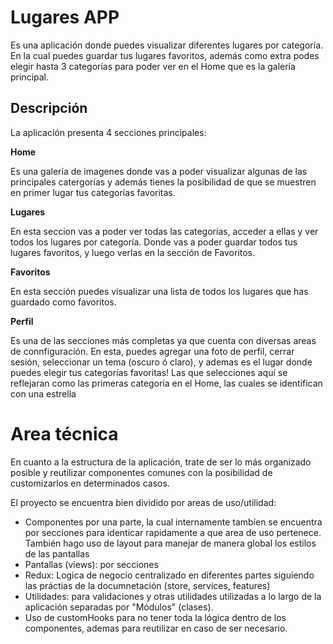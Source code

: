 
# Lugares APP

Es una aplicación donde puedes visualizar diferentes lugares por categoría. En la cual puedes guardar tus lugares favoritos, además como extra podes elegir hasta 3 categorías para poder ver en el Home que es la galería principal.

## Descripción
La aplicación presenta 4 secciones principales:

**Home**

Es una galería de imagenes donde vas a poder visualizar algunas de las principales catergorías y además tienes la posibilidad de que se muestren en primer lugar tus categorías favoritas.

**Lugares**

En esta seccion vas a poder ver todas las categorías, acceder a ellas y ver todos los lugares por categoría. Donde vas a poder guardar todos tus lugares favoritos, y luego verlas en la sección de Favoritos.

**Favoritos**

En esta sección puedes visualizar una lista de todos los lugares que has guardado como favoritos.

**Perfil**

Es una de las secciones más completas ya que cuenta con diversas areas de connfiguración. En esta, puedes agregar una foto de perfil, cerrar sesión, seleccionar un tema (oscuro ó claro), y ademas es el lugar donde puedes elegir tus categorías favoritas! 
Las que selecciones aquí se reflejaran como las primeras categoría en el Home, las cuales se identifican con una estrella

# Area técnica

En cuanto a la estructura de la aplicación, trate de ser lo más organizado posible y reutilizar componentes comunes con la posibilidad de customizarlos en determinados casos.

El proyecto se encuentra bien dividido por areas de uso/utilidad:

* Componentes por una parte, la cual internamente tambíen se encuentra por secciones para identicar rapidamente a que area de uso pertenece. También hago uso de layout para manejar de  manera global los estilos de las pantallas
* Pantallas (views): por secciones
* Redux: Logica de negocio centralizado en diferentes partes siguiendo las práctias de la documnetación (store, services, features)
* Utilidades: para validaciones y otras utilidades utilizadas a lo largo de la aplicación separadas por "Módulos" (clases).
* Uso de customHooks para no tener toda la lógica dentro de los componentes, ademas para reutilizar en caso de ser necesario.


